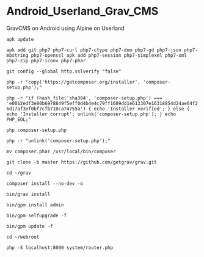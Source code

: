 # Android_Userland_Grav_CMS

 GravCMS on Android using Alpine on Userland

`apk update`

`apk add git php7 php7-curl php7-ctype php7-dom php7-gd php7-json php7-mbstring php7-openssl apk add php7-session php7-simplexml php7-xml php7-zip php7-iconv php7-phar`

`git config --global http.sslverify "false"`

`php -r "copy('https://getcomposer.org/installer', 'composer-setup.php');"`

`php -r "if (hash_file('sha384', 'composer-setup.php') === 'e0012edf3e80b6978849f5eff0d4b4e4c79ff1609dd1e613307e16318854d24ae64f26d17af3ef0bf7cfb710ca74755a') { echo 'Installer verified'; } else { echo 'Installer corrupt'; unlink('composer-setup.php'); } echo PHP_EOL;"`

`php composer-setup.php`

`php -r "unlink('composer-setup.php');"`

`mv composer.phar /usr/local/bin/composer`

`git clone -b master https://github.com/getgrav/grav.git`

`cd ~/grav`

`composer install --no-dev -o`

`bin/grav install`

`bin/gpm install admin`

`bin/gpm selfupgrade -f`

`bin/gpm update -f`

`cd ~/webroot`

`php -S localhost:8000 system/router.php`

